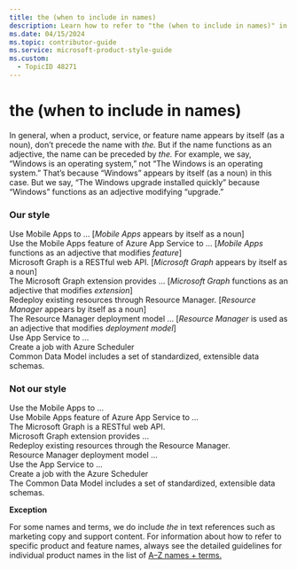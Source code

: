 ```yaml
---
title: the (when to include in names)
description: Learn how to refer to "the (when to include in names)" in your content.
ms.date: 04/15/2024
ms.topic: contributor-guide
ms.service: microsoft-product-style-guide
ms.custom:
  - TopicID 48271
---
```



# the (when to include in names)

In general, when a product, service, or feature name appears by itself (as a noun), don’t precede the name with *the.* But if the name functions as an adjective, the name can be preceded by *the.* For example, we say, “Windows is an operating system,” not “The Windows is an operating system.” That’s because “Windows” appears by itself (as a noun) in this case. But we say, “The Windows upgrade installed quickly” because “Windows” functions as an adjective modifying “upgrade.”

### Our style
Use Mobile Apps to … [*Mobile Apps* appears by itself as a noun]  
Use the Mobile Apps feature of Azure App Service to … [*Mobile Apps* functions as an adjective that modifies *feature*]  
Microsoft Graph is a RESTful web API. [*Microsoft Graph* appears by itself as a noun]  
The Microsoft Graph extension provides … [*Microsoft Graph* functions as an adjective that modifies *extension*]  
Redeploy existing resources through Resource Manager. [*Resource Manager* appears by itself as a noun]  
The Resource Manager deployment model … [*Resource Manager* is used as an adjective that modifies *deployment model*]  
Use App Service to …  
Create a job with Azure Scheduler  
Common Data Model includes a set of standardized, extensible data schemas.

### Not our style
Use the Mobile Apps to …  
Use Mobile Apps feature of Azure App Service to …  
The Microsoft Graph is a RESTful web API.  
Microsoft Graph extension provides …  
Redeploy existing resources through the Resource Manager.  
Resource Manager deployment model …  
Use the App Service to …  
Create a job with the Azure Scheduler  
The Common Data Model includes a set of standardized, extensible data schemas.

**Exception**

For some names and terms, we do include *the* in text references such as marketing copy and support content. For information about how to refer to specific product and feature names, always see the detailed guidelines for individual product names in the list of [A–Z names + terms.](~\a_z_names_terms\az-names-and-terms.md)

